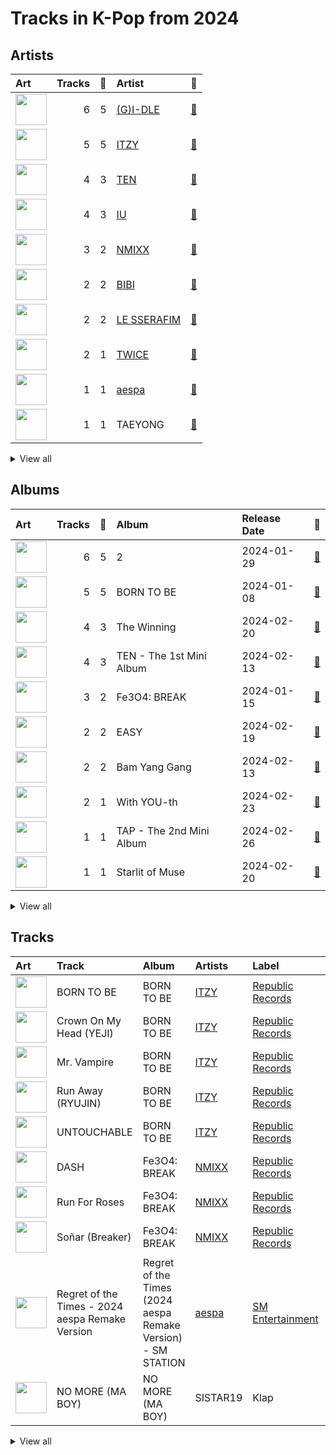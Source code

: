 # Tracks in K-Pop from 2024

## Artists

| Art | Tracks | 💚 | Artist | 🔗 |
|:---|---:|---:|:---|:---|
| <img src="https://i.scdn.co/image/ab6761610000e5ebc112966f2a5abe5641abae6f" alt="" width="50" /> | 6 | 5 | [(G)I-DLE](../../artists/(g)i-dle/overview.md) | [🔗](https://open.spotify.com/artist/2AfmfGFbe0A0WsTYm0SDTx) |
| <img src="https://i.scdn.co/image/ab6761610000e5ebb0e2700dbc17b43328038f7a" alt="" width="50" /> | 5 | 5 | [ITZY](../../artists/itzy/overview.md) | [🔗](https://open.spotify.com/artist/2KC9Qb60EaY0kW4eH68vr3) |
| <img src="https://i.scdn.co/image/ab6761610000e5eb300fc4526b63fe9e2190e1fb" alt="" width="50" /> | 4 | 3 | [TEN](../../artists/ten/overview.md) | [🔗](https://open.spotify.com/artist/3Q5Qep7ytrjVleNnMnntgQ) |
| <img src="https://i.scdn.co/image/ab6761610000e5ebbd0642ff425698afac5caffd" alt="" width="50" /> | 4 | 3 | [IU](../../artists/iu/overview.md) | [🔗](https://open.spotify.com/artist/3HqSLMAZ3g3d5poNaI7GOU) |
| <img src="https://i.scdn.co/image/ab6761610000e5eb1edc72b57c227d48e28888b1" alt="" width="50" /> | 3 | 2 | [NMIXX](../../artists/nmixx/overview.md) | [🔗](https://open.spotify.com/artist/28ot3wh4oNmoFOdVajibBl) |
| <img src="https://i.scdn.co/image/ab6761610000e5eb846662aa85d520b2442d3cd5" alt="" width="50" /> | 2 | 2 | [BIBI](../../artists/bibi/overview.md) | [🔗](https://open.spotify.com/artist/6UbmqUEgjLA6jAcXwbM1Z9) |
| <img src="https://i.scdn.co/image/ab6761610000e5eb73f96bdf146d008680149954" alt="" width="50" /> | 2 | 2 | [LE SSERAFIM](../../artists/le_sserafim/overview.md) | [🔗](https://open.spotify.com/artist/4SpbR6yFEvexJuaBpgAU5p) |
| <img src="https://i.scdn.co/image/ab6761610000e5eb0c6952f39ba680489149a54c" alt="" width="50" /> | 2 | 1 | [TWICE](../../artists/twice/overview.md) | [🔗](https://open.spotify.com/artist/7n2Ycct7Beij7Dj7meI4X0) |
| <img src="https://i.scdn.co/image/ab6761610000e5ebbe7e71571cf58f1b9a36f0f7" alt="" width="50" /> | 1 | 1 | [aespa](../../artists/aespa/overview.md) | [🔗](https://open.spotify.com/artist/6YVMFz59CuY7ngCxTxjpxE) |
| <img src="https://i.scdn.co/image/ab6761610000e5eb46c7620b97e6eb932d79d97a" alt="" width="50" /> | 1 | 1 | TAEYONG | [🔗](https://open.spotify.com/artist/6SKusTjOAPsTZ6kareKQdm) |


<details>
<summary>View all</summary>

| Art | Tracks | 💚 | Artist | 🔗 |
|:---|---:|---:|:---|:---|
| <img src="https://i.scdn.co/image/ab6761610000e5eb4f66a54f209012eec464efef" alt="" width="50" /> | 1 | 1 | SISTAR19 | [🔗](https://open.spotify.com/artist/5Q0U6ogBrMX2oxmxy5OTzU) |
| <img src="https://i.scdn.co/image/ab6761610000e5eba66f2ec19992e8c33e5f3c06" alt="" width="50" /> | 1 | 1 | [P1Harmony](../../artists/p1harmony/overview.md) | [🔗](https://open.spotify.com/artist/3JjvsPeGMbDJqsphe2z8xU) |
| <img src="https://i.scdn.co/image/ab6761610000e5eb5bfb46687cb00b51b9e65c50" alt="" width="50" /> | 1 | 1 | Moon Byul | [🔗](https://open.spotify.com/artist/1eTft3tXynrKdo6XD7QHLL) |
| <img src="https://i.scdn.co/image/ab67616d0000b273fb58e97e2e4b1cac28d6ba23" alt="" width="50" /> | 1 | 0 | Hui | [🔗](https://open.spotify.com/artist/4R0tSGcVRQ8ZXPzttU8mHy) |
| <img src="https://i.scdn.co/image/ab67616d0000b273d16f415e2fbcf17d5a8c029b" alt="" width="50" /> | 1 | 0 | Patti Kim | [🔗](https://open.spotify.com/artist/3YLoKDj5EXsg3AorXDgLlz) |
| <img src="https://i.scdn.co/image/ab67616d0000b273d559b8c4488b74645a84aaf9" alt="" width="50" /> | 1 | 0 | Joe Won Sun | [🔗](https://open.spotify.com/artist/2rbcCyEKbnxdEukZHHGnby) |
| <img src="https://i.scdn.co/image/ab6761610000e5eb7a017e12097eea20f5f7821a" alt="" width="50" /> | 1 | 0 | HYEIN | [🔗](https://open.spotify.com/artist/01BBFQPvi8ywBqHPzWzoyU) |

</details>


## Albums

| Art | Tracks | 💚 | Album | Release Date | 🔗 |
|:---|---:|---:|:---|:---|:---|
| <img src="https://i.scdn.co/image/ab67616d0000b27342281601a5a3f882ea77741e" alt="" width="50" /> | 6 | 5 | 2 | 2024-01-29 | [🔗](https://open.spotify.com/album/0mC9MXPddkzggVsOXh5gd3) |
| <img src="https://i.scdn.co/image/ab67616d0000b273470d0ba5f707b141d1337cf2" alt="" width="50" /> | 5 | 5 | BORN TO BE | 2024-01-08 | [🔗](https://open.spotify.com/album/3cm3EkNQLpKu58btSJT7fz) |
| <img src="https://i.scdn.co/image/ab67616d0000b2735048ed32fafe7b9a50d0e410" alt="" width="50" /> | 4 | 3 | The Winning | 2024-02-20 | [🔗](https://open.spotify.com/album/08CvAj58nVMpq1Nw7T6maj) |
| <img src="https://i.scdn.co/image/ab67616d0000b273024a3f22192b30c2c5d9c13b" alt="" width="50" /> | 4 | 3 | TEN - The 1st Mini Album | 2024-02-13 | [🔗](https://open.spotify.com/album/50Zo1vf3YCQtXLUZr2oBiQ) |
| <img src="https://i.scdn.co/image/ab67616d0000b27381d97a31253b898bc4149195" alt="" width="50" /> | 3 | 2 | Fe3O4: BREAK | 2024-01-15 | [🔗](https://open.spotify.com/album/5CCxLQgcI7cVwmgFDlicbP) |
| <img src="https://i.scdn.co/image/ab67616d0000b273110f5426b8c149e80804912a" alt="" width="50" /> | 2 | 2 | EASY | 2024-02-19 | [🔗](https://open.spotify.com/album/1YCj4PZi08G20y2ekGKY0C) |
| <img src="https://i.scdn.co/image/ab67616d0000b273c5543b3cce74f3edafcc8f59" alt="" width="50" /> | 2 | 2 | Bam Yang Gang | 2024-02-13 | [🔗](https://open.spotify.com/album/4QJZzFdGz2YlPZEHAlAJ6O) |
| <img src="https://i.scdn.co/image/ab67616d0000b273bd8c739ce7e59ae9414c7a26" alt="" width="50" /> | 2 | 1 | With YOU-th | 2024-02-23 | [🔗](https://open.spotify.com/album/575TQDOQqc0MAheeEeKWUR) |
| <img src="https://i.scdn.co/image/ab67616d0000b2736b6962e774af860e8ad4dee0" alt="" width="50" /> | 1 | 1 | TAP - The 2nd Mini Album | 2024-02-26 | [🔗](https://open.spotify.com/album/5PliHwqYkEzdXHZnA6scC0) |
| <img src="https://i.scdn.co/image/ab67616d0000b27356035da9eacd668ffdfacb36" alt="" width="50" /> | 1 | 1 | Starlit of Muse | 2024-02-20 | [🔗](https://open.spotify.com/album/1YtCxUGiarZVukgAm2x5RZ) |


<details>
<summary>View all</summary>

| Art | Tracks | 💚 | Album | Release Date | 🔗 |
|:---|---:|---:|:---|:---|:---|
| <img src="https://i.scdn.co/image/ab67616d0000b273c74be23f27696b57c67f5489" alt="" width="50" /> | 1 | 1 | Regret of the Times (2024 aespa Remake Version) - SM STATION | 2024-01-15 | [🔗](https://open.spotify.com/album/4Nav3JE8TIOFiuY5x95MIh) |
| <img src="https://i.scdn.co/image/ab67616d0000b273fd1b7473a9dc977501d1e8b0" alt="" width="50" /> | 1 | 1 | NO MORE (MA BOY) | 2024-01-16 | [🔗](https://open.spotify.com/album/3dmsztvqxTfUqTrsu0Z7Ke) |
| <img src="https://i.scdn.co/image/ab67616d0000b2738cf0e84e77a46b5317c09924" alt="" width="50" /> | 1 | 1 | Killin' It | 2024-02-05 | [🔗](https://open.spotify.com/album/7FbyxnCCfB4t8N8qwHrHi6) |
| <img src="https://i.scdn.co/image/ab67616d0000b273fb58e97e2e4b1cac28d6ba23" alt="" width="50" /> | 1 | 0 | WHU IS ME : Complex | 2024-01-16 | [🔗](https://open.spotify.com/album/3wyyezKZopI2uO3hDZP9So) |

</details>


## Tracks

| Art | Track | Album | Artists | Label | Score | 💚 | 🔗 |
|:---|:---|:---|:---|:---|---:|:---|:---|
| <img src="https://i.scdn.co/image/ab67616d0000b273470d0ba5f707b141d1337cf2" alt="" width="50" /> | BORN TO BE | BORN TO BE | [ITZY](../../artists/itzy/overview.md) | [Republic Records](../../labels/republic_records) | 837 | 💚 | [🔗](https://open.spotify.com/track/45lXSvtDt6uKiGZIXB4LLF) |
| <img src="https://i.scdn.co/image/ab67616d0000b273470d0ba5f707b141d1337cf2" alt="" width="50" /> | Crown On My Head (YEJI) | BORN TO BE | [ITZY](../../artists/itzy/overview.md) | [Republic Records](../../labels/republic_records) | 269 | 💚 | [🔗](https://open.spotify.com/track/7us3VPvRjtjuMEexfyRsMC) |
| <img src="https://i.scdn.co/image/ab67616d0000b273470d0ba5f707b141d1337cf2" alt="" width="50" /> | Mr. Vampire | BORN TO BE | [ITZY](../../artists/itzy/overview.md) | [Republic Records](../../labels/republic_records) | 2981 | 💚 | [🔗](https://open.spotify.com/track/3uI6jqO0fFBoFryc8SJOXw) |
| <img src="https://i.scdn.co/image/ab67616d0000b273470d0ba5f707b141d1337cf2" alt="" width="50" /> | Run Away (RYUJIN) | BORN TO BE | [ITZY](../../artists/itzy/overview.md) | [Republic Records](../../labels/republic_records) | 60 | 💚 | [🔗](https://open.spotify.com/track/4e94KIas5maH8RixY26LiN) |
| <img src="https://i.scdn.co/image/ab67616d0000b273470d0ba5f707b141d1337cf2" alt="" width="50" /> | UNTOUCHABLE | BORN TO BE | [ITZY](../../artists/itzy/overview.md) | [Republic Records](../../labels/republic_records) | 329 | 💚 | [🔗](https://open.spotify.com/track/2HQALWSN6IF4BYrSADMJ0w) |
| <img src="https://i.scdn.co/image/ab67616d0000b27381d97a31253b898bc4149195" alt="" width="50" /> | DASH | Fe3O4: BREAK | [NMIXX](../../artists/nmixx/overview.md) | [Republic Records](../../labels/republic_records) | 7 | 💚 | [🔗](https://open.spotify.com/track/2RoYgkPzUY0vY7lhUuyus1) |
| <img src="https://i.scdn.co/image/ab67616d0000b27381d97a31253b898bc4149195" alt="" width="50" /> | Run For Roses | Fe3O4: BREAK | [NMIXX](../../artists/nmixx/overview.md) | [Republic Records](../../labels/republic_records) | 20 | | [🔗](https://open.spotify.com/track/4byr9TsXs4qtm8rG2FfwRW) |
| <img src="https://i.scdn.co/image/ab67616d0000b27381d97a31253b898bc4149195" alt="" width="50" /> | Soñar (Breaker) | Fe3O4: BREAK | [NMIXX](../../artists/nmixx/overview.md) | [Republic Records](../../labels/republic_records) | 40 | 💚 | [🔗](https://open.spotify.com/track/6UwrPxRaR5HPNLDDl7RcT9) |
| <img src="https://i.scdn.co/image/ab67616d0000b273c74be23f27696b57c67f5489" alt="" width="50" /> | Regret of the Times - 2024 aespa Remake Version | Regret of the Times (2024 aespa Remake Version) - SM STATION | [aespa](../../artists/aespa/overview.md) | [SM Entertainment](../../labels/sm_entertainment) | 226 | 💚 | [🔗](https://open.spotify.com/track/6WJTEsLxWtSIlXML3NVSzA) |
| <img src="https://i.scdn.co/image/ab67616d0000b273fd1b7473a9dc977501d1e8b0" alt="" width="50" /> | NO MORE (MA BOY) | NO MORE (MA BOY) | SISTAR19 | Klap | 44 | 💚 | [🔗](https://open.spotify.com/track/3wdNXGxfzd1O6VBI1hg3pi) |


<details>
<summary>View all</summary>

| Art | Track | Album | Artists | Label | Score | 💚 | 🔗 |
|:---|:---|:---|:---|:---|---:|:---|:---|
| <img src="https://i.scdn.co/image/ab67616d0000b273fb58e97e2e4b1cac28d6ba23" alt="" width="50" /> | Hmm BOP | WHU IS ME : Complex | Hui | [Cube Entertainment](../../labels/cube_entertainment) | 16 | | [🔗](https://open.spotify.com/track/02b8ldrByRJbFE5M71q34w) |
| <img src="https://i.scdn.co/image/ab67616d0000b27342281601a5a3f882ea77741e" alt="" width="50" /> | 7Days | 2 | [(G)I-DLE](../../artists/(g)i-dle/overview.md) | [Cube Entertainment](../../labels/cube_entertainment) | 0 | | [🔗](https://open.spotify.com/track/1U7dCgahLpmAqLQ8YLh7tP) |
| <img src="https://i.scdn.co/image/ab67616d0000b27342281601a5a3f882ea77741e" alt="" width="50" /> | Doll | 2 | [(G)I-DLE](../../artists/(g)i-dle/overview.md) | [Cube Entertainment](../../labels/cube_entertainment) | 450 | 💚 | [🔗](https://open.spotify.com/track/4C7PyWUlTLUUgVZQVboCma) |
| <img src="https://i.scdn.co/image/ab67616d0000b27342281601a5a3f882ea77741e" alt="" width="50" /> | Revenge | 2 | [(G)I-DLE](../../artists/(g)i-dle/overview.md) | [Cube Entertainment](../../labels/cube_entertainment) | 337 | 💚 | [🔗](https://open.spotify.com/track/3qWCIDzq2fBeCMNOL27XLX) |
| <img src="https://i.scdn.co/image/ab67616d0000b27342281601a5a3f882ea77741e" alt="" width="50" /> | Rollie | 2 | [(G)I-DLE](../../artists/(g)i-dle/overview.md) | [Cube Entertainment](../../labels/cube_entertainment) | 77 | 💚 | [🔗](https://open.spotify.com/track/71E2JcSbv1abMaua23RBSV) |
| <img src="https://i.scdn.co/image/ab67616d0000b27342281601a5a3f882ea77741e" alt="" width="50" /> | Super Lady | 2 | [(G)I-DLE](../../artists/(g)i-dle/overview.md) | [Cube Entertainment](../../labels/cube_entertainment) | 228 | 💚 | [🔗](https://open.spotify.com/track/5qI5EUqfDJpQ7w6sMECK7U) |
| <img src="https://i.scdn.co/image/ab67616d0000b27342281601a5a3f882ea77741e" alt="" width="50" /> | Wife | 2 | [(G)I-DLE](../../artists/(g)i-dle/overview.md) | [Cube Entertainment](../../labels/cube_entertainment) | 0 | 💚 | [🔗](https://open.spotify.com/track/1j8jqwFpFQ8YqsIJAiYFLZ) |
| <img src="https://i.scdn.co/image/ab67616d0000b2738cf0e84e77a46b5317c09924" alt="" width="50" /> | Killin' It | Killin' It | [P1Harmony](../../artists/p1harmony/overview.md) | [FNC ENTERTAINMENT](../../labels/fnc_entertainment) | 0 | 💚 | [🔗](https://open.spotify.com/track/2E7qG81LXdZEfobhcrVm06) |
| <img src="https://i.scdn.co/image/ab67616d0000b273c5543b3cce74f3edafcc8f59" alt="" width="50" /> | Bam Yang Gang | Bam Yang Gang | [BIBI](../../artists/bibi/overview.md) | FeelGhoodMusic | 14 | 💚 | [🔗](https://open.spotify.com/track/5juCu4WFTFRZ2XilopAMTy) |
| <img src="https://i.scdn.co/image/ab67616d0000b273c5543b3cce74f3edafcc8f59" alt="" width="50" /> | Sugar Rush | Bam Yang Gang | [BIBI](../../artists/bibi/overview.md) | FeelGhoodMusic | 58 | 💚 | [🔗](https://open.spotify.com/track/5FJqpWkacWPUrXtJ5waI1j) |
| <img src="https://i.scdn.co/image/ab67616d0000b273024a3f22192b30c2c5d9c13b" alt="" width="50" /> | Dangerous | TEN - The 1st Mini Album | [TEN](../../artists/ten/overview.md) | [SM Entertainment](../../labels/sm_entertainment) | 76 | 💚 | [🔗](https://open.spotify.com/track/56vA4AoGec8ae9nmdprBBI) |
| <img src="https://i.scdn.co/image/ab67616d0000b273024a3f22192b30c2c5d9c13b" alt="" width="50" /> | Nightwalker | TEN - The 1st Mini Album | [TEN](../../artists/ten/overview.md) | [SM Entertainment](../../labels/sm_entertainment) | 32 | 💚 | [🔗](https://open.spotify.com/track/4RiudH8RehvLLrk8uNgIdR) |
| <img src="https://i.scdn.co/image/ab67616d0000b273024a3f22192b30c2c5d9c13b" alt="" width="50" /> | Shadow | TEN - The 1st Mini Album | [TEN](../../artists/ten/overview.md) | [SM Entertainment](../../labels/sm_entertainment) | 196 | | [🔗](https://open.spotify.com/track/05bEOekC31J9F7tH8jEuJw) |
| <img src="https://i.scdn.co/image/ab67616d0000b273024a3f22192b30c2c5d9c13b" alt="" width="50" /> | Water | TEN - The 1st Mini Album | [TEN](../../artists/ten/overview.md) | [SM Entertainment](../../labels/sm_entertainment) | 0 | 💚 | [🔗](https://open.spotify.com/track/0fl3T6cekhgAxYu5xLWefX) |
| <img src="https://i.scdn.co/image/ab67616d0000b273110f5426b8c149e80804912a" alt="" width="50" /> | EASY | EASY | [LE SSERAFIM](../../artists/le_sserafim/overview.md) | [SOURCE MUSIC](../../labels/source_music) | 0 | 💚 | [🔗](https://open.spotify.com/track/2O4Bb2WCkjlTPO827OnBMI) |
| <img src="https://i.scdn.co/image/ab67616d0000b273110f5426b8c149e80804912a" alt="" width="50" /> | Swan Song | EASY | [LE SSERAFIM](../../artists/le_sserafim/overview.md) | [SOURCE MUSIC](../../labels/source_music) | 154 | 💚 | [🔗](https://open.spotify.com/track/2GquhrcHbl2zOnF5javAFp) |
| <img src="https://i.scdn.co/image/ab67616d0000b27356035da9eacd668ffdfacb36" alt="" width="50" /> | TOUCHIN&MOVIN | Starlit of Muse | Moon Byul | [RBW Inc.](../../labels/rbw_inc_) | 0 | 💚 | [🔗](https://open.spotify.com/track/2xCc0iWKdkvaOYppt7ElGE) |
| <img src="https://i.scdn.co/image/ab67616d0000b2735048ed32fafe7b9a50d0e410" alt="" width="50" /> | Holssi | The Winning | [IU](../../artists/iu/overview.md) | [EDAM Entertainment](../../labels/edam_entertainment) | 38 | 💚 | [🔗](https://open.spotify.com/track/0UTtK6hregIBOsefavRI26) |
| <img src="https://i.scdn.co/image/ab67616d0000b2735048ed32fafe7b9a50d0e410" alt="" width="50" /> | Love wins all | The Winning | [IU](../../artists/iu/overview.md) | [EDAM Entertainment](../../labels/edam_entertainment) | 16 | 💚 | [🔗](https://open.spotify.com/track/53g7ZIvZE47H9pwXPFYMCH) |
| <img src="https://i.scdn.co/image/ab67616d0000b2735048ed32fafe7b9a50d0e410" alt="" width="50" /> | Shh.. (Feat. HYEIN, WONSUN JOE & Special Narr. Patti Kim) | The Winning | [IU](../../artists/iu/overview.md), HYEIN, Joe Won Sun, Patti Kim | [EDAM Entertainment](../../labels/edam_entertainment) | 55 | | [🔗](https://open.spotify.com/track/20uUaRkfRJZG15mXfn7LaU) |
| <img src="https://i.scdn.co/image/ab67616d0000b2735048ed32fafe7b9a50d0e410" alt="" width="50" /> | Shopper | The Winning | [IU](../../artists/iu/overview.md) | [EDAM Entertainment](../../labels/edam_entertainment) | 0 | 💚 | [🔗](https://open.spotify.com/track/1c6kkrWnpy68eYDfBdxNtF) |
| <img src="https://i.scdn.co/image/ab67616d0000b273bd8c739ce7e59ae9414c7a26" alt="" width="50" /> | BLOOM | With YOU-th | [TWICE](../../artists/twice/overview.md) | [Republic Records](../../labels/republic_records) | 0 | 💚 | [🔗](https://open.spotify.com/track/4bheT1Drc2vyQgN5VTwr8W) |
| <img src="https://i.scdn.co/image/ab67616d0000b273bd8c739ce7e59ae9414c7a26" alt="" width="50" /> | ONE SPARK | With YOU-th | [TWICE](../../artists/twice/overview.md) | [Republic Records](../../labels/republic_records) | 0 | | [🔗](https://open.spotify.com/track/7cIn67LEvk16v6komC8znS) |
| <img src="https://i.scdn.co/image/ab67616d0000b2736b6962e774af860e8ad4dee0" alt="" width="50" /> | TAP | TAP - The 2nd Mini Album | TAEYONG | [SM Entertainment](../../labels/sm_entertainment) | 0 | 💚 | [🔗](https://open.spotify.com/track/1JxRZB6gjp3nsn2jUIaXMs) |

</details>

